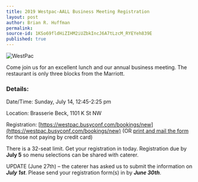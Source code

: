 ```yaml
---
title: 2019 Westpac-AALL Business Meeting Registration
layout: post
author: Brian R. Huffman
permalink:
source-id: 1KSo69fldHiZIHM2iUZbkIncJ6A7tLzcM_RYEYeh839E
published: true
---
```

![WestPac](https://aallwestpac.github.io/assets/posts/oldwplogo.jpg)

Come join us for an excellent lunch and our annual business meeting. The restaurant is only three blocks from the Marriott.

### Details:

Date/Time:  	Sunday, July 14, 12:45-2:25 pm

Location:     	Brasserie Beck, 1101 K St NW



Registration:   [https://westpac.busyconf.com/bookings/new](https://westpac.busyconf.com/bookings/new) (OR [print and mail the form](http://chapters.aallnet.org/westpac/forms/2019WestPacAALLbusinessmeeting.pdf) for those not paying by credit card)



There is a 32-seat limit. Get your registration in today. Registration due by **July 5** so menu selections can be shared with caterer.

UPDATE (June 27th) – the caterer has asked us to submit the information on **_July 1st_**. Please send your registration form(s) in by **_June 30th_**.
